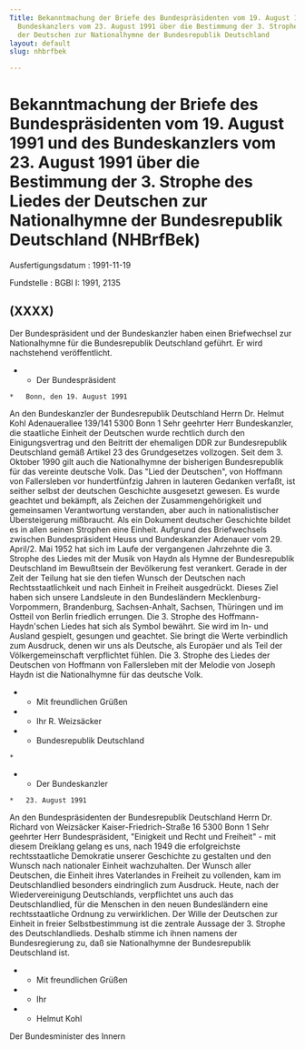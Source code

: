 ```yaml
---
Title: Bekanntmachung der Briefe des Bundespräsidenten vom 19. August 1991 und des
  Bundeskanzlers vom 23. August 1991 über die Bestimmung der 3. Strophe des Liedes
  der Deutschen zur Nationalhymne der Bundesrepublik Deutschland
layout: default
slug: nhbrfbek

---
```


# Bekanntmachung der Briefe des Bundespräsidenten vom 19. August 1991 und des Bundeskanzlers vom 23. August 1991 über die Bestimmung der 3. Strophe des Liedes der Deutschen zur Nationalhymne der Bundesrepublik Deutschland (NHBrfBek)

Ausfertigungsdatum
:   1991-11-19

Fundstelle
:   BGBl I: 1991, 2135



## (XXXX)

Der Bundespräsident und der Bundeskanzler haben einen Briefwechsel zur
Nationalhymne für die Bundesrepublik Deutschland geführt. Er wird
nachstehend veröffentlicht.

*    *   Der Bundespräsident

    *   Bonn, den 19. August 1991



An den
Bundeskanzler der
Bundesrepublik Deutschland
Herrn Dr. Helmut Kohl
Adenauerallee 139/141
5300 Bonn 1
Sehr geehrter Herr Bundeskanzler,
die staatliche Einheit der Deutschen wurde rechtlich durch den
Einigungsvertrag und den Beitritt der ehemaligen DDR zur
Bundesrepublik Deutschland gemäß Artikel 23 des Grundgesetzes
vollzogen. Seit dem 3. Oktober 1990 gilt auch die Nationalhymne der
bisherigen Bundesrepublik für das vereinte deutsche Volk.
Das "Lied der Deutschen", von Hoffmann von Fallersleben vor
hundertfünfzig Jahren in lauteren Gedanken verfaßt, ist seither selbst
der deutschen Geschichte ausgesetzt gewesen. Es wurde geachtet und
bekämpft, als Zeichen der Zusammengehörigkeit und gemeinsamen
Verantwortung verstanden, aber auch in nationalistischer
Übersteigerung mißbraucht. Als ein Dokument deutscher Geschichte
bildet es in allen seinen Strophen eine Einheit.
Aufgrund des Briefwechsels zwischen Bundespräsident Heuss und
Bundeskanzler Adenauer vom 29. April/2. Mai 1952 hat sich im Laufe der
vergangenen Jahrzehnte die 3. Strophe des Liedes mit der Musik von
Haydn als Hymne der Bundesrepublik Deutschland im Bewußtsein der
Bevölkerung fest verankert. Gerade in der Zeit der Teilung hat sie den
tiefen Wunsch der Deutschen nach Rechtsstaatlichkeit und nach Einheit
in Freiheit ausgedrückt. Dieses Ziel haben sich unsere Landsleute in
den Bundesländern Mecklenburg-Vorpommern, Brandenburg, Sachsen-Anhalt,
Sachsen, Thüringen und im Ostteil von Berlin friedlich errungen.
Die 3. Strophe des Hoffmann-Haydn'schen Liedes hat sich als Symbol
bewährt. Sie wird im In- und Ausland gespielt, gesungen und geachtet.
Sie bringt die Werte verbindlich zum Ausdruck, denen wir uns als
Deutsche, als Europäer und als Teil der Völkergemeinschaft
verpflichtet fühlen.
Die 3. Strophe des Liedes der Deutschen von Hoffmann von Fallersleben
mit der Melodie von Joseph Haydn ist die Nationalhymne für das
deutsche Volk.

*    *   Mit freundlichen Grüßen


*    *   Ihr R. Weizsäcker


*    *   Bundesrepublik Deutschland

    *

*    *   Der Bundeskanzler

    *   23. August 1991



An den
Bundespräsidenten der
Bundesrepublik Deutschland
Herrn Dr. Richard von Weizsäcker
Kaiser-Friedrich-Straße 16
5300 Bonn 1
Sehr geehrter Herr Bundespräsident,
"Einigkeit und Recht und Freiheit" - mit diesem Dreiklang gelang es
uns, nach 1949 die erfolgreichste rechtsstaatliche Demokratie unserer
Geschichte zu gestalten und den Wunsch nach nationaler Einheit
wachzuhalten. Der Wunsch aller Deutschen, die Einheit ihres
Vaterlandes in Freiheit zu vollenden, kam im Deutschlandlied besonders
eindringlich zum Ausdruck. Heute, nach der Wiedervereinigung
Deutschlands, verpflichtet uns auch das Deutschlandlied, für die
Menschen in den neuen Bundesländern eine rechtsstaatliche Ordnung zu
verwirklichen.
Der Wille der Deutschen zur Einheit in freier Selbstbestimmung ist die
zentrale Aussage der 3. Strophe des Deutschlandlieds. Deshalb stimme
ich ihnen namens der Bundesregierung zu, daß sie Nationalhymne der
Bundesrepublik Deutschland ist.

*    *   Mit freundlichen Grüßen


*    *   Ihr


*    *   Helmut Kohl



Der Bundesminister des Innern

